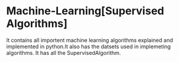 # Machine-Learning[Supervised Algorithms]
It contains all importent machine learning algorithms explained and implemented in python.It also has the datsets used in implemeting algorithms.
It has all the SupervisedAlgorithm.
